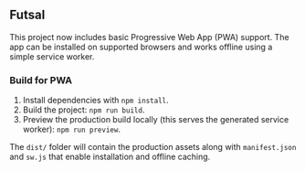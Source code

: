 ## Futsal

This project now includes basic Progressive Web App (PWA) support. The app can
be installed on supported browsers and works offline using a simple service
worker.

### Build for PWA

1. Install dependencies with `npm install`.
2. Build the project: `npm run build`.
3. Preview the production build locally (this serves the generated service
   worker): `npm run preview`.

The `dist/` folder will contain the production assets along with `manifest.json`
and `sw.js` that enable installation and offline caching.
